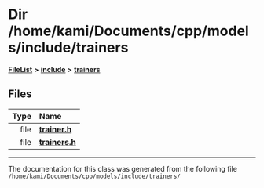

# Dir /home/kami/Documents/cpp/models/include/trainers



[**FileList**](files.md) **>** [**include**](dir_d44c64559bbebec7f509842c48db8b23.md) **>** [**trainers**](dir_73f622148a13e0576f0e4ec926ecde91.md)












## Files

| Type | Name |
| ---: | :--- |
| file | [**trainer.h**](trainer_8h.md) <br> |
| file | [**trainers.h**](trainers_8h.md) <br> |



























































------------------------------
The documentation for this class was generated from the following file `/home/kami/Documents/cpp/models/include/trainers/`

